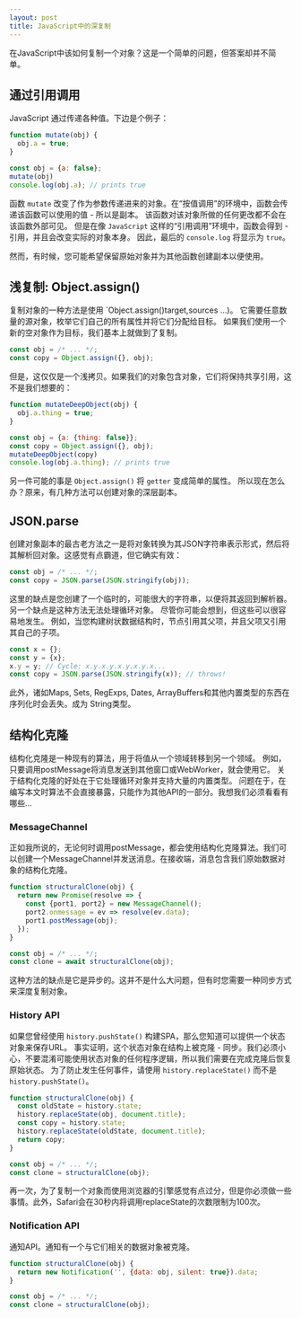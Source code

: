 ```yaml
---
layout: post
title: JavaScript中的深复制
---
```


在JavaScript中该如何复制一个对象？这是一个简单的问题，但答案却并不简单。

## 通过引用调用

JavaScript 通过传递各种值。下边是个例子：
```javascript
function mutate(obj) {
  obj.a = true;
}

const obj = {a: false};
mutate(obj)
console.log(obj.a); // prints true
```
函数 `mutate` 改变了作为参数传递进来的对象。在“按值调用”的环境中，函数会传递该函数可以使用的值 - 所以是副本。
该函数对该对象所做的任何更改都不会在该函数外部可见。
但是在像 `JavaScript` 这样的“引用调用”环境中，函数会得到 - 引用，并且会改变实际的对象本身。
因此，最后的 `console.log` 将显示为 `true`。

然而，有时候，您可能希望保留原始对象并为其他函数创建副本以便使用。

## 浅复制: Object.assign()

复制对象的一种方法是使用 `Object.assign()target,sources ...)。
它需要任意数量的源对象，枚举它们自己的所有属性并将它们分配给目标。
如果我们使用一个新的空对象作为目标，我们基本上就做到了复制。
```javascript
const obj = /* ... */;
const copy = Object.assign({}, obj);
```
但是，这仅仅是一个浅拷贝。如果我们的对象包含对象，它们将保持共享引用，这不是我们想要的：
```javascript
function mutateDeepObject(obj) {
  obj.a.thing = true;
}

const obj = {a: {thing: false}};
const copy = Object.assign({}, obj);
mutateDeepObject(copy)
console.log(obj.a.thing); // prints true
```

另一件可能的事是 `Object.assign()` 将 `getter` 变成简单的属性。
所以现在怎么办？原来，有几种方法可以创建对象的深层副本。

## JSON.parse
创建对象副本的最古老方法之一是将对象转换为其JSON字符串表示形式，然后将其解析回对象。这感觉有点霸道，但它确实有效：
```javascript
const obj = /* ... */;
const copy = JSON.parse(JSON.stringify(obj));
```
这里的缺点是您创建了一个临时的，可能很大的字符串，以便将其返回到解析器。
另一个缺点是这种方法无法处理循环对象。
尽管你可能会想到，但这些可以很容易地发生。
例如，当您构建树状数据结构时，节点引用其父项，并且父项又引用其自己的子项。
```javascript
const x = {};
const y = {x};
x.y = y; // Cycle: x.y.x.y.x.y.x.y.x...
const copy = JSON.parse(JSON.stringify(x)); // throws!
```

此外，诸如Maps, Sets, RegExps, Dates, ArrayBuffers和其他内置类型的东西在序列化时会丢失。成为 String类型。

## 结构化克隆
结构化克隆是一种现有的算法，用于将值从一个领域转移到另一个领域。
例如，只要调用postMessage将消息发送到其他窗口或WebWorker，就会使用它。
关于结构化克隆的好处在于它处理循环对象并支持大量的内置类型。
问题在于，在编写本文时算法不会直接暴露，只能作为其他API的一部分。我想我们必须看看有哪些...

### MessageChannel
正如我所说的，无论何时调用postMessage，都会使用结构化克隆算法。我们可以创建一个MessageChannel并发送消息。在接收端，消息包含我们原始数据对象的结构化克隆。

```javascript
function structuralClone(obj) {
  return new Promise(resolve => {
    const {port1, port2} = new MessageChannel();
    port2.onmessage = ev => resolve(ev.data);
    port1.postMessage(obj);
  });
}

const obj = /* ... */;
const clone = await structuralClone(obj);
```
这种方法的缺点是它是异步的。这并不是什么大问题，但有时您需要一种同步方式来深度复制对象。

### History API
如果您曾经使用 `history.pushState()` 构建SPA，那么您知道可以提供一个状态对象来保存URL。
事实证明，这个状态对象在结构上被克隆 - 同步。我们必须小心，不要混淆可能使用状态对象的任何程序逻辑，所以我们需要在完成克隆后恢复原始状态。
为了防止发生任何事件，请使用 `history.replaceState()` 而不是 `history.pushState()`。
```javascript
function structuralClone(obj) {
  const oldState = history.state;
  history.replaceState(obj, document.title);
  const copy = history.state;
  history.replaceState(oldState, document.title);
  return copy;
}

const obj = /* ... */;
const clone = structuralClone(obj);
```
再一次，为了复制一个对象而使用浏览器的引擎感觉有点过分，但是你必须做一些事情。此外，Safari会在30秒内将调用replaceState的次数限制为100次。

### Notification API

通知API。通知有一个与它们相关的数据对象被克隆。

```javascript
function structuralClone(obj) {
  return new Notification('', {data: obj, silent: true}).data;
}

const obj = /* ... */;
const clone = structuralClone(obj);
```
